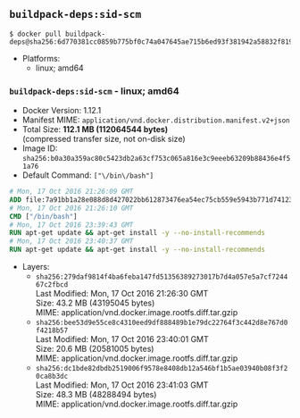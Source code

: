 ## `buildpack-deps:sid-scm`

```console
$ docker pull buildpack-deps@sha256:6d770381cc0859b775bf0c74a047645ae715b6ed93f381942a58832f819d4736
```

-	Platforms:
	-	linux; amd64

### `buildpack-deps:sid-scm` - linux; amd64

-	Docker Version: 1.12.1
-	Manifest MIME: `application/vnd.docker.distribution.manifest.v2+json`
-	Total Size: **112.1 MB (112064544 bytes)**  
	(compressed transfer size, not on-disk size)
-	Image ID: `sha256:b0a30a359ac80c5423db2a63cf753c065a816e3c9eeeb63209b88436e4f51a76`
-	Default Command: `["\/bin\/bash"]`

```dockerfile
# Mon, 17 Oct 2016 21:26:09 GMT
ADD file:7a91bb1a28e088d8d427022bb612873476ea54ec75cb559e5943b771d7412386 in / 
# Mon, 17 Oct 2016 21:26:10 GMT
CMD ["/bin/bash"]
# Mon, 17 Oct 2016 23:39:43 GMT
RUN apt-get update && apt-get install -y --no-install-recommends 		ca-certificates 		curl 		wget 	&& rm -rf /var/lib/apt/lists/*
# Mon, 17 Oct 2016 23:40:37 GMT
RUN apt-get update && apt-get install -y --no-install-recommends 		bzr 		git 		mercurial 		openssh-client 		subversion 				procps 	&& rm -rf /var/lib/apt/lists/*
```

-	Layers:
	-	`sha256:279daf9814f4ba6feba147fd51356389273017b7d4a057e5a7cf724467c2fbcd`  
		Last Modified: Mon, 17 Oct 2016 21:26:30 GMT  
		Size: 43.2 MB (43195045 bytes)  
		MIME: application/vnd.docker.image.rootfs.diff.tar.gzip
	-	`sha256:bee53d9e55ce8c4310eed9df888489b1e79dc22764f3c442d8e767d0f4218b57`  
		Last Modified: Mon, 17 Oct 2016 23:40:01 GMT  
		Size: 20.6 MB (20581005 bytes)  
		MIME: application/vnd.docker.image.rootfs.diff.tar.gzip
	-	`sha256:dc1bde82dbdb2519006f9578e8408db12a546bf1b5ae03940b08f3f20ca8b3dc`  
		Last Modified: Mon, 17 Oct 2016 23:41:03 GMT  
		Size: 48.3 MB (48288494 bytes)  
		MIME: application/vnd.docker.image.rootfs.diff.tar.gzip
